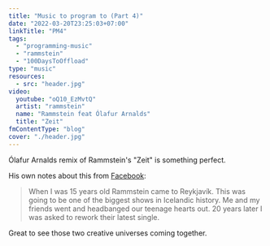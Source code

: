 ```yaml
---
title: "Music to program to (Part 4)"
date: "2022-03-20T23:25:03+07:00"
linkTitle: "PM4"
tags:
  - "programming-music"
  - "rammstein"
  - "100DaysToOffload"
type: "music"
resources:
  - src: "header.jpg"
video:
  youtube: "oQ10_EzMvtQ"
  artist: "rammstein"
  name: "Rammstein feat Ólafur Arnalds"
  title: "Zeit"
fmContentType: "blog"
cover: "./header.jpg"
---
```


Ólafur Arnalds remix of Rammstein's "Zeit" is something perfect.

His own notes about this from [Facebook](https://www.facebook.com/olafurarnalds/posts/506424670842393):

> When I was 15 years old Rammstein came to Reykjavík. This was going to be one of the biggest shows in Icelandic history. Me and my friends went and headbanged our teenage hearts out. 20 years later I was asked to rework their latest single.

Great to see those two creative universes coming together.
